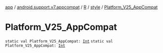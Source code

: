 [app](../../../index.md) / [android.support.v7.appcompat](../../index.md) / [R](../index.md) / [style](index.md) / [Platform_V25_AppCompat](./-platform_-v25_-app-compat.md)

# Platform_V25_AppCompat

`static val Platform_V25_AppCompat: `[`Int`](https://kotlinlang.org/api/latest/jvm/stdlib/kotlin/-int/index.html)
`static val Platform_V25_AppCompat: `[`Int`](https://kotlinlang.org/api/latest/jvm/stdlib/kotlin/-int/index.html)